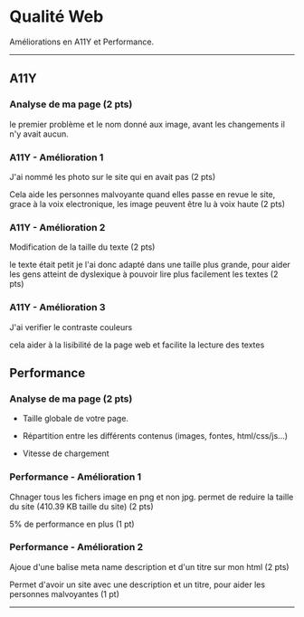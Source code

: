 # Qualité Web

Améliorations en A11Y et Performance.

---

## A11Y

### Analyse de ma page (2 pts)

le premier problème et le nom donné aux image, avant les changements il n'y avait aucun.

### A11Y - Amélioration 1

J'ai nommé les photo sur le site qui en avait pas (2 pts)

Cela aide les personnes malvoyante quand elles passe en revue le site, grace à la voix electronique, les image peuvent être lu à voix haute (2 pts)

### A11Y - Amélioration 2

Modification de la taille du texte (2 pts)

le texte était petit je l'ai donc adapté dans une taille plus grande, pour aider les gens atteint de dyslexique à pouvoir lire plus facilement les textes  (2 pts)

### A11Y - Amélioration 3

J'ai verifier le contraste couleurs 

cela aider à la lisibilité de la page web et facilite la lecture des textes

## Performance

### Analyse de ma page (2 pts) 

- Taille globale de votre page. 

- Répartition entre les différents contenus (images, fontes, html/css/js...)

- Vitesse de chargement 

### Performance - Amélioration 1

Chnager tous les fichers image en png et non jpg. permet de reduire la taille du site (410.39 KB taille du site) (2 pts)

5% de performance en plus  (1 pt)

### Performance - Amélioration 2

Ajoue d'une balise meta name description et d'un titre sur mon html (2 pts)

Permet d'avoir un site avec une description et un titre, pour aider les personnes malvoyantes (1 pt)

---
